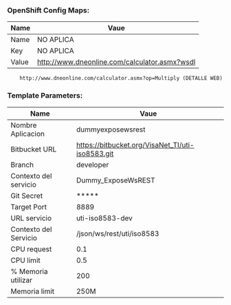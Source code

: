 
### OpenShift Config Maps: 
| Name | Vaue |
| ------ | ------ |
| Name  | NO APLICA
| Key   | NO APLICA
| Value | http://www.dneonline.com/calculator.asmx?wsdl    
          
        http://www.dneonline.com/calculator.asmx?op=Multiply (DETALLE WEB)

### Template Parameters: 
| Name | Vaue |
| ------ | ------ |
| Nombre Aplicacion     | dummyexposewsrest | 
| Bitbucket URL         | https://bitbucket.org/VisaNet_TI/uti-iso8583.git |
| Branch                | developer |
| Contexto del servicio | Dummy_ExposeWsREST |
| Git Secret            | ***** |
| Target Port           | 8889 |
| URL servicio          | uti-iso8583-dev |
| Contexto del Servicio | /json/ws/rest/uti/iso8583 |
| CPU request           | 0.1 |
| CPU limit             | 0.5 |
| % Memoria utilizar    | 200 |
| Memoria limit         | 250M |

